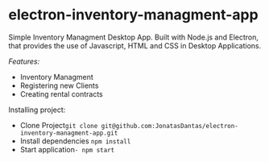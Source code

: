 # electron-inventory-managment-app

Simple Inventory Managment Desktop App. Built with Node.js and Electron, that provides the use of Javascript, HTML and CSS in Desktop Applications.

*Features:*
- Inventory Managment
- Registering new Clients
- Creating rental contracts


Installing project:
  - Clone Project``git clone git@github.com:JonatasDantas/electron-inventory-managment-app.git``
  - Install dependencies ``npm install``
  - Start application``- npm start ``
  
